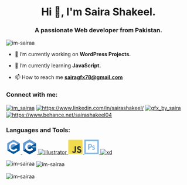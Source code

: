 <h1 align="center">Hi 👋, I'm Saira Shakeel.</h1>
<h3 align="center">A passionate Web developer from Pakistan.</h3>

<p align="left"> <img src="https://komarev.com/ghpvc/?username=im-sairaa&label=Profile%20views&color=0e75b6&style=flat" alt="im-sairaa" /> </p>

- 🔭 I’m currently working on **WordPress Projects.**

- 🌱 I’m currently learning **JavaScript.**

- 📫 How to reach me **sairagfx78@gmail.com**

<h3 align="left">Connect with me:</h3>
<p align="left">
<a href="https://twitter.com/im_sairaa" target="blank"><img align="center" src="https://raw.githubusercontent.com/rahuldkjain/github-profile-readme-generator/master/src/images/icons/Social/twitter.svg" alt="im_sairaa" height="30" width="40" /></a>
<a href="https://linkedin.com/in/https://www.linkedin.com/in/sairashakeel/" target="blank"><img align="center" src="https://raw.githubusercontent.com/rahuldkjain/github-profile-readme-generator/master/src/images/icons/Social/linked-in-alt.svg" alt="https://www.linkedin.com/in/sairashakeel/" height="30" width="40" /></a>
<a href="https://instagram.com/gfx_by_saira" target="blank"><img align="center" src="https://raw.githubusercontent.com/rahuldkjain/github-profile-readme-generator/master/src/images/icons/Social/instagram.svg" alt="gfx_by_saira" height="30" width="40" /></a>
<a href="https://www.behance.net/https://www.behance.net/sairashakeel04" target="blank"><img align="center" src="https://raw.githubusercontent.com/rahuldkjain/github-profile-readme-generator/master/src/images/icons/Social/behance.svg" alt="https://www.behance.net/sairashakeel04" height="30" width="40" /></a>
</p>

<h3 align="left">Languages and Tools:</h3>
<p align="left"> <a href="https://www.cprogramming.com/" target="_blank" rel="noreferrer"> <img src="https://raw.githubusercontent.com/devicons/devicon/master/icons/c/c-original.svg" alt="c" width="40" height="40"/> </a> <a href="https://www.w3schools.com/cpp/" target="_blank" rel="noreferrer"> <img src="https://raw.githubusercontent.com/devicons/devicon/master/icons/cplusplus/cplusplus-original.svg" alt="cplusplus" width="40" height="40"/> </a> <a href="https://www.adobe.com/in/products/illustrator.html" target="_blank" rel="noreferrer"> <img src="https://www.vectorlogo.zone/logos/adobe_illustrator/adobe_illustrator-icon.svg" alt="illustrator" width="40" height="40"/> </a> <a href="https://developer.mozilla.org/en-US/docs/Web/JavaScript" target="_blank" rel="noreferrer"> <img src="https://raw.githubusercontent.com/devicons/devicon/master/icons/javascript/javascript-original.svg" alt="javascript" width="40" height="40"/> </a> <a href="https://www.photoshop.com/en" target="_blank" rel="noreferrer"> <img src="https://raw.githubusercontent.com/devicons/devicon/master/icons/photoshop/photoshop-line.svg" alt="photoshop" width="40" height="40"/> </a> <a href="https://www.adobe.com/products/xd.html" target="_blank" rel="noreferrer"> <img src="https://cdn.worldvectorlogo.com/logos/adobe-xd.svg" alt="xd" width="40" height="40"/> </a> </p>

<p><img align="left" src="https://github-readme-stats.vercel.app/api/top-langs?username=im-sairaa&show_icons=true&locale=en&layout=compact" alt="im-sairaa" /></p>

<p>&nbsp;<img align="center" src="https://github-readme-stats.vercel.app/api?username=im-sairaa&show_icons=true&locale=en" alt="im-sairaa" /></p>

<p><img align="center" src="https://github-readme-streak-stats.herokuapp.com/?user=im-sairaa&" alt="im-sairaa" /></p>
